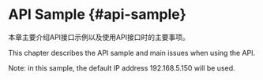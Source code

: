 # API Sample {#api-sample}

本章主要介绍API接口示例以及使用API接口时的主要事项。

This chapter describes the API sample and main issues when using the API.

Note: in this sample, the default IP address 192.168.5.150 will be used.



